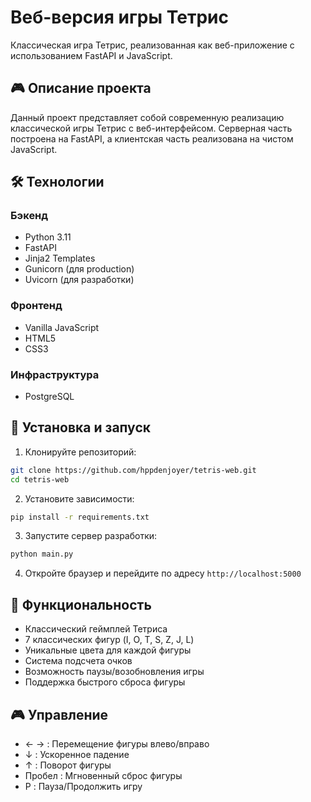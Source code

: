 # Веб-версия игры Тетрис

Классическая игра Тетрис, реализованная как веб-приложение с использованием FastAPI и JavaScript.

## 🎮 Описание проекта

Данный проект представляет собой современную реализацию классической игры Тетрис с веб-интерфейсом. Серверная часть построена на FastAPI, а клиентская часть реализована на чистом JavaScript.

## 🛠 Технологии

### Бэкенд
- Python 3.11
- FastAPI
- Jinja2 Templates
- Gunicorn (для production)
- Uvicorn (для разработки)

### Фронтенд
- Vanilla JavaScript
- HTML5
- CSS3

### Инфраструктура
- PostgreSQL

## 🚀 Установка и запуск

1. Клонируйте репозиторий:
```bash
git clone https://github.com/hppdenjoyer/tetris-web.git
cd tetris-web
```

2. Установите зависимости:
```bash
pip install -r requirements.txt
```

3. Запустите сервер разработки:
```bash
python main.py
```

4. Откройте браузер и перейдите по адресу `http://localhost:5000`

## 🎯 Функциональность

- Классический геймплей Тетриса
- 7 классических фигур (I, O, T, S, Z, J, L)
- Уникальные цвета для каждой фигуры
- Система подсчета очков
- Возможность паузы/возобновления игры
- Поддержка быстрого сброса фигуры

## 🎮 Управление

- ← → : Перемещение фигуры влево/вправо
- ↓ : Ускоренное падение
- ↑ : Поворот фигуры
- Пробел : Мгновенный сброс фигуры
- P : Пауза/Продолжить игру

